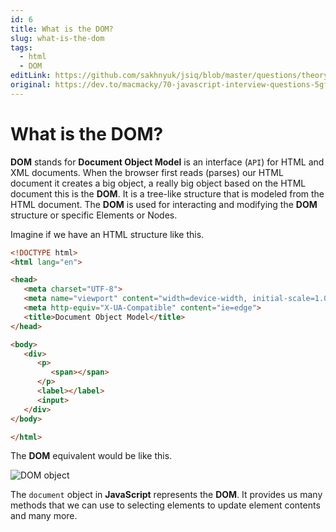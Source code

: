 ```yaml
---
id: 6
title: What is the DOM?
slug: what-is-the-dom
tags:
  - html
  - DOM
editLink: https://github.com/sakhnyuk/jsiq/blob/master/questions/theory/javascript/6.md
original: https://dev.to/macmacky/70-javascript-interview-questions-5gfi
---
```


# What is the DOM?

**DOM** stands for **Document Object Model** is an interface (`API`) for HTML and XML documents. When the browser first reads (parses) our HTML document it creates a big object, a really big object based on the HTML document this is the **DOM**. It is a tree-like structure that is modeled from the HTML document. The **DOM** is used for interacting and modifying the **DOM** structure or specific Elements or Nodes.

Imagine if we have an HTML structure like this.

```html
<!DOCTYPE html>
<html lang="en">

<head>
   <meta charset="UTF-8">
   <meta name="viewport" content="width=device-width, initial-scale=1.0">
   <meta http-equiv="X-UA-Compatible" content="ie=edge">
   <title>Document Object Model</title>
</head>

<body>
   <div>
      <p>
         <span></span>
      </p>
      <label></label>
      <input>
   </div>
</body>

</html>
```

The **DOM** equivalent would be like this.

![DOM object](/questions/javascript/6/6-1.png)

The `document` object in **JavaScript** represents the **DOM**. It provides us many methods that we can use to selecting elements to update element contents and many more.